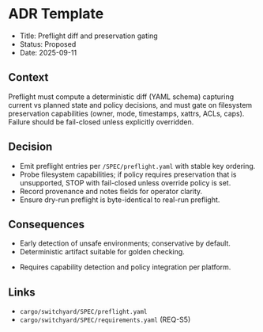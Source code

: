 # ADR Template

- Title: Preflight diff and preservation gating
- Status: Proposed
- Date: 2025-09-11

## Context

Preflight must compute a deterministic diff (YAML schema) capturing current vs planned state and policy decisions, and must gate on filesystem preservation capabilities (owner, mode, timestamps, xattrs, ACLs, caps). Failure should be fail-closed unless explicitly overridden.

## Decision

- Emit preflight entries per `/SPEC/preflight.yaml` with stable key ordering.
- Probe filesystem capabilities; if policy requires preservation that is unsupported, STOP with fail-closed unless override policy is set.
- Record provenance and notes fields for operator clarity.
- Ensure dry-run preflight is byte-identical to real-run preflight.

## Consequences

+ Early detection of unsafe environments; conservative by default.
+ Deterministic artifact suitable for golden checking.
- Requires capability detection and policy integration per platform.

## Links

- `cargo/switchyard/SPEC/preflight.yaml`
- `cargo/switchyard/SPEC/requirements.yaml` (REQ-S5)
